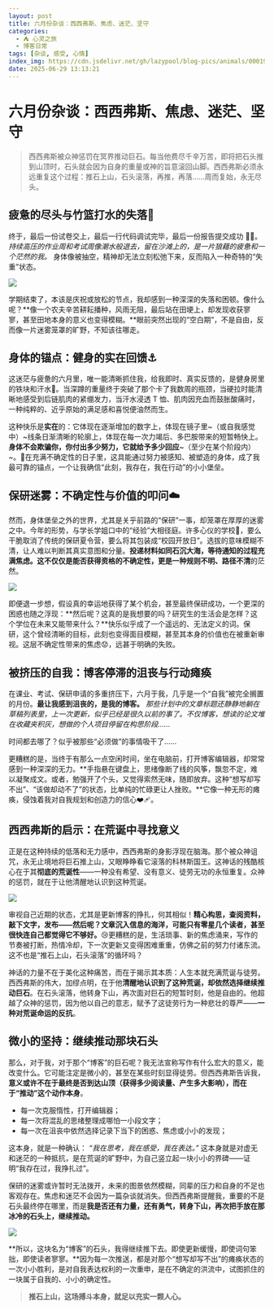 ```yaml
---
layout: post
title: 六月份杂谈：西西弗斯、焦虑、迷茫、坚守
categories:
  - ⛺ 心灵之旅
  - 博客日常
tags: [杂谈, 感受, 心情]
index_img: https://cdn.jsdelivr.net/gh/lazypool/blog-pics/animals/00019.jpg
date: 2025-06-29 13:13:21
---
```


# 六月份杂谈：西西弗斯、焦虑、迷茫、坚守

> 西西弗斯被众神惩罚在冥界推动巨石。每当他费尽千辛万苦，即将把石头推到山顶时，石头就会因为自身的重量或神的旨意滚回山脚。西西弗斯必须永远重复这个过程：推石上山，石头滚落，再推，再落……周而复始，永无尽头。

## 疲惫的尽头与竹篮打水的失落🧺

终于，最后一份试卷交上，最后一行代码调试完毕，最后一份报告提交成功 😮‍💨。 _持续高压的作业周和考试周像潮水般退去，留在沙滩上的，是一片狼藉的疲惫和一个茫然的我。_ 身体像被抽空，精神却无法立刻松弛下来，反而陷入一种奇特的“失重”状态。

![](./weightlessness.jpg)

学期结束了，本该是庆祝或放松的节点，我却感到一种深深的失落和困顿。像什么呢？**像一个农夫辛苦耕耘播种，风雨无阻，最后站在田埂上，却发现收获寥寥，甚至田地本身的意义也变得模糊。**眼前突然出现的“空白期”，不是自由，反而像一片迷雾笼罩的旷野，不知该往哪走。

## 身体的锚点：健身的实在回馈⚓

这迷茫与疲惫的六月里，唯一能清晰抓住我，给我即时、真实反馈的，是健身房里的铁块和汗水💪。当深蹲的重量终于突破了那个卡了我数周的瓶颈，当硬拉时能清晰地感受到后链肌肉的紧绷发力，当汗水浸透 T 恤、肌肉因充血而鼓胀酸痛时，一种纯粹的、近乎原始的满足感和喜悦便油然而生。

这种快乐是**实在**的：它体现在逐渐增加的数字上，体现在镜子里~（或自我感觉中）~线条日渐清晰的轮廓上，体现在每一次力竭后、多巴胺带来的短暂畅快上。**身体不会欺骗你，你付出多少努力，它就给予多少回应**~（至少在某个阶段内）~。🐧在充满不确定性的日子里，这具能通过努力被感知、被塑造的身体，成了我最可靠的锚点，一个让我确信“此刻，我存在，我在行动”的小小堡垒。

## 保研迷雾：不确定性与价值的叩问☁️

然而，身体堡垒之外的世界，尤其是关乎前路的“保研”一事，却笼罩在厚厚的迷雾之中。今年的形势，与学长学姐口中的“经验”大相径庭。许多心仪的学校🏫，要么干脆取消了传统的保研夏令营，要么将其包装成“校园开放日”。选拔的意味模糊不清，让人难以判断其真实意图和分量。**投递材料如同石沉大海，等待通知的过程充满焦虑。**这不仅仅是能否获得资格的不确定性，更是一种**规则不明、路径不清**的茫然。

![](./foggy.jpg)

即便退一步想，假设真的幸运地获得了某个机会，甚至最终保研成功，一个更深的困惑也随之浮现：**然后呢？这真的是我想要的吗？研究生的生活会是怎样？这个学位在未来又能带来什么？**快乐似乎成了一个遥远的、无法定义的词。保研，这个曾经清晰的目标，此刻也变得面目模糊，甚至其本身的价值也在被重新审视。这层不确定性带来的焦虑😟，远甚于明确的失败。

## 被挤压的自我：博客停滞的沮丧与行动瘫痪

在课业、考试、保研申请的多重挤压下，六月于我，几乎是一个“自我”被完全搁置的月份。**最让我感到沮丧的，是我的博客。** _那些计划中的文章标题还静静地躺在草稿列表里，上一次更新，似乎已经是很久以前的事了。不仅博客，想读的论文堆在收藏夹积灰，想做的个人项目停留在构思阶段……_

时间都去哪了？似乎被那些“必须做”的事情吸干了……

更糟糕的是，当终于有那么一点空闲时间，坐在电脑前，打开博客编辑器，却常常感到一种深深的无力。**手指悬在键盘上，思绪像断了线的风筝，飘忽不定，难以凝聚成文。或者，勉强开了个头，又觉得索然无味，随即放弃。这种“想写却写不出”、“该做却动不了”的状态，比单纯的忙碌更让人挫败。**它像一种无形的瘫痪，侵蚀着我对自我规划和创造力的信心❤️‍🩹。

## 西西弗斯的启示：在荒诞中寻找意义

正是在这种持续的低落和无力感中，西西弗斯的身影浮现在脑海。那个被众神诅咒，永无止境地将巨石推上山，又眼睁睁看它滚落的科林斯国王。这神话的残酷核心在于其**彻底的荒诞性**——一种没有希望、没有意义、徒劳无功的永恒重复。众神的惩罚，就在于让他清醒地认识到这种荒诞。

![](./sisyphus.jpg)

审视自己近期的状态，尤其是更新博客的挣扎，何其相似！**精心构思，查阅资料，敲下文字，发布——然后呢？文章沉入信息的海洋，可能只有零星几个读者，甚至很快连自己都觉得它不够好。**😢更糟糕的是，生活琐事、新的焦虑涌来，写作的节奏被打断，热情冷却，下一次更新又变得困难重重，仿佛之前的努力付诸东流。这不也是“推石上山，石头滚落”的循环吗？

神话的力量不在于美化这种痛苦，而在于揭示其本质：人生本就充满荒诞与徒劳。西西弗斯的伟大，加缪点明，在于他**清醒地认识到了这种荒诞，却依然选择继续推动巨石**。在石头滚落，他转身下山，再次面对巨石的短暂时刻，他是自由的。他超越了众神的惩罚，因为他以自己的意志，赋予了这徒劳行为一种悲壮的尊严——**一种对荒诞命运的反抗**。

## 微小的坚持：继续推动那块石头

那么，对于我，对于那个“博客”的巨石呢？我无法宣称写作有什么宏大的意义，能改变什么。它可能注定是微小的，甚至在某些时刻显得徒劳。但西西弗斯告诉我，**意义或许不在于最终是否到达山顶（获得多少阅读量、产生多大影响），而在于“推动”这个动作本身**。

- 每一次克服惰性，打开编辑器；
- 每一次将混乱的思绪整理成哪怕一小段文字；
- 每一次在沮丧中依然选择记录下当下的困惑、焦虑或小小的发现；

这本身，就是一种确认： _“我在思考，我在感受，我在表达。”_ 这本身就是对虚无和迷茫的一种抵抗，是在荒诞的旷野中，为自己竖立起一块小小的界碑——证明“我存在过，我挣扎过”。

保研的迷雾或许暂时无法拨开，未来的图景依然模糊，同辈的压力和自身的不足也客观存在。焦虑和迷茫不会因为一篇杂谈就消失。但西西弗斯提醒我，重要的不是石头最终停在哪里，而是**我是否还有力量，还有勇气，转身下山，再次把手放在那冰冷的石头上，继续推动。**

![](./stones.jpg)

**所以，这块名为“博客”的石头，我得继续推下去。即使更新缓慢，即使词句笨拙，即使读者寥寥。**因为每一次推送，都是对那个“想写却写不出”的瘫痪状态的一次小小胜利，是对自我表达权利的一次重申，是在不确定的洪流中，试图抓住的一块属于自我的、小小的确定性。

> **推石上山，这场搏斗本身，就足以充实一颗人心。**
